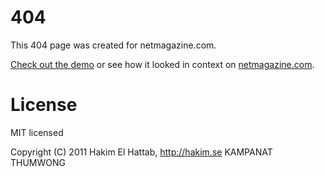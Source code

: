 # 404

This 404 page was created for netmagazine.com. 

[Check out the demo](http://hakim.se/experiments/html5/404) or see how it looked in context on [netmagazine.com](http://hakim.se/experiments/html5/404/netmag.html).

# License

MIT licensed

Copyright (C) 2011 Hakim El Hattab, http://hakim.se
KAMPANAT THUMWONG
